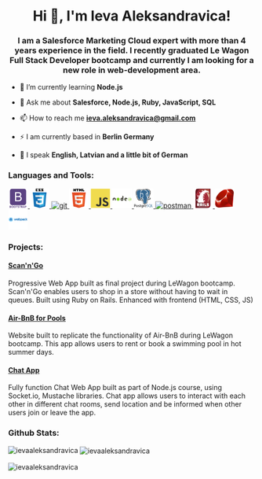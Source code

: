 

<h1 align="center">Hi 👋, I'm Ieva Aleksandravica!</h1>
<h3 align="center">I am a Salesforce Marketing Cloud expert with more than 4 years experience in the field. I recently graduated Le Wagon Full Stack Developer bootcamp and currently I am looking for a new role in web-development area.</h3>

- 🌱 I’m currently learning **Node.js**

- 💬 Ask me about **Salesforce, Node.js, Ruby, JavaScript, SQL**

- 📫 How to reach me **ieva.aleksandravica@gmail.com**

- ⚡ I am currently based in **Berlin Germany**

- 💬 I speak **English, Latvian and a little bit of German**


<h3 align="left">Languages and Tools:</h3>
<p align="left"> <a href="https://getbootstrap.com" target="_blank"> <img src="https://raw.githubusercontent.com/devicons/devicon/master/icons/bootstrap/bootstrap-plain-wordmark.svg" alt="bootstrap" width="40" height="40"/> </a> <a href="https://www.w3schools.com/css/" target="_blank"> <img src="https://raw.githubusercontent.com/devicons/devicon/master/icons/css3/css3-original-wordmark.svg" alt="css3" width="40" height="40"/> </a> <a href="https://git-scm.com/" target="_blank"> <img src="https://www.vectorlogo.zone/logos/git-scm/git-scm-icon.svg" alt="git" width="40" height="40"/> </a> <a href="https://www.w3.org/html/" target="_blank"> <img src="https://raw.githubusercontent.com/devicons/devicon/master/icons/html5/html5-original-wordmark.svg" alt="html5" width="40" height="40"/> </a> <a href="https://developer.mozilla.org/en-US/docs/Web/JavaScript" target="_blank"> <img src="https://raw.githubusercontent.com/devicons/devicon/master/icons/javascript/javascript-original.svg" alt="javascript" width="40" height="40"/> </a> <a href="https://nodejs.org" target="_blank"> <img src="https://raw.githubusercontent.com/devicons/devicon/master/icons/nodejs/nodejs-original-wordmark.svg" alt="nodejs" width="40" height="40"/> </a> <a href="https://www.postgresql.org" target="_blank"> <img src="https://raw.githubusercontent.com/devicons/devicon/master/icons/postgresql/postgresql-original-wordmark.svg" alt="postgresql" width="40" height="40"/> </a> <a href="https://postman.com" target="_blank"> <img src="https://www.vectorlogo.zone/logos/getpostman/getpostman-icon.svg" alt="postman" width="40" height="40"/> </a> <a href="https://rubyonrails.org" target="_blank"> <img src="https://raw.githubusercontent.com/devicons/devicon/master/icons/rails/rails-original-wordmark.svg" alt="rails" width="40" height="40"/> </a> <a href="https://www.ruby-lang.org/en/" target="_blank"> <img src="https://raw.githubusercontent.com/devicons/devicon/master/icons/ruby/ruby-original.svg" alt="ruby" width="40" height="40"/> </a> <a href="https://webpack.js.org" target="_blank"> <img src="https://raw.githubusercontent.com/devicons/devicon/d00d0969292a6569d45b06d3f350f463a0107b0d/icons/webpack/webpack-original-wordmark.svg" alt="webpack" width="40" height="40"/> </a> </p>

<h3 align="left">Projects:</h3>

#### [Scan'n'Go](https://www.scan-and-go.me)

Progressive Web App built as final project during LeWagon bootcamp. Scan'n'Go enables users to shop in a store without having to wait in queues. Built using Ruby on Rails. Enhanced with frontend (HTML, CSS, JS)

#### [Air-BnB for Pools](https://airbnb-for-swimming.herokuapp.com)
Website built to replicate the functionality of Air-BnB during LeWagon bootcamp. This app allows users to rent or book a swimming pool in hot summer days.

#### [Chat App](https://murmuring-basin-04910.herokuapp.com/)
Fully function Chat Web App built as part of Node.js course, using Socket.io, Mustache libraries. Chat app allows users to interact with each other in different chat rooms, send location and be informed when other users join or leave the app. 

<h3 align="left">Github Stats:</h3>

<p><img align="left" src="https://github-readme-stats.vercel.app/api/top-langs?username=ievaaleksandravica&show_icons=true&locale=en&layout=compact" alt="ievaaleksandravica" /></p>

<p>&nbsp;<img align="center" src="https://github-readme-stats.vercel.app/api?username=ievaaleksandravica&show_icons=true&locale=en" alt="ievaaleksandravica" /></p>

<p><img align="center" src="https://github-readme-streak-stats.herokuapp.com/?user=ievaaleksandravica&" alt="ievaaleksandravica" /></p>


